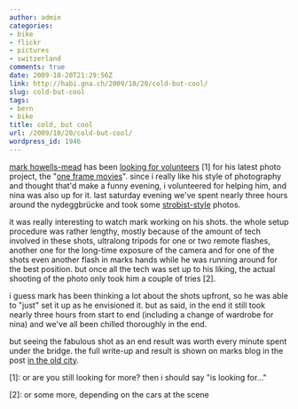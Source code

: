 ```yaml
---
author: admin
categories:
- bike
- flickr
- pictures
- switzerland
comments: true
date: 2009-10-20T21:29:56Z
link: http://habi.gna.ch/2009/10/20/cold-but-cool/
slug: cold-but-cool
tags:
- bern
- bike
title: cold, but cool
url: /2009/10/20/cold-but-cool/
wordpress_id: 1946
---
```


[mark howells-mead](http://permanenttourist.ch/) has been [looking for volunteers](http://permanenttourist.ch/articles/2009/10/photographic-volunteers-urgently-required/) [1] for his latest photo project, the "[one frame movies](http://www.flickr.com/photos/mhowells/sets/72157622156817969)". since i really like his style of photography and thought that'd make a funny evening, i volunteered for helping him, and nina was also up for it. last saturday evening we've spent nearly three hours around the nydeggbrücke and took some [strobist-style](http://swiss-strobist.ch/) photos.




it was really interesting to watch mark working on his shots. the whole setup procedure was rather lengthy, mostly because of the amount of tech involved in these shots, ultralong tripods for one or two remote flashes, another one for the long-time exposure of the camera and for one of the shots even another flash in marks hands while he was running around for the best position. but once all the tech was set up to his liking, the actual shooting of the photo only took him a couple of tries [2].




i guess mark has been thinking a lot about the shots upfront, so he was able to "just" set it up as he envisioned it. but as said, in the end it still took nearly three hours from start to end (including a change of wardrobe for nina) and we've all been chilled thoroughly in the end.




but seeing the fabulous shot as an end result was worth every minute spent under the bridge. the full write-up and result is shown on marks blog in the post [in the old city](http://permanenttourist.ch/articles/2009/10/in-the-old-city/).




[1]: or are you still looking for more? then i should say "is looking for..."  

[2]: or some more, depending on the cars at the scene



